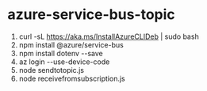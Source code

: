 # azure-service-bus-topic

1. curl -sL https://aka.ms/InstallAzureCLIDeb | sudo bash
2. npm install @azure/service-bus
3. npm install dotenv --save
4. az login --use-device-code
5. node sendtotopic.js
6. node receivefromsubscription.js